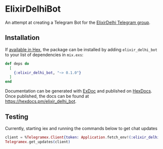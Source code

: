 # ElixirDelhiBot

An attempt at creating a Telegram Bot for the [ElixirDelhi Telegram group](https://t.me/elixirdelhi).

## Installation

If [available in Hex](https://hex.pm/docs/publish), the package can be installed
by adding `elixir_delhi_bot` to your list of dependencies in `mix.exs`:

```elixir
def deps do
  [
    {:elixir_delhi_bot, "~> 0.1.0"}
  ]
end
```

Documentation can be generated with [ExDoc](https://github.com/elixir-lang/ex_doc)
and published on [HexDocs](https://hexdocs.pm). Once published, the docs can
be found at <https://hexdocs.pm/elixir_delhi_bot>.

## Testing

Currently, starting iex and running the commands below to get chat updates

```elixir
client = %Telegramex.Client{token: Application.fetch_env!(:elixir_delhi_bot, :bot_token)}
Telegramex.get_updates(client)
```
